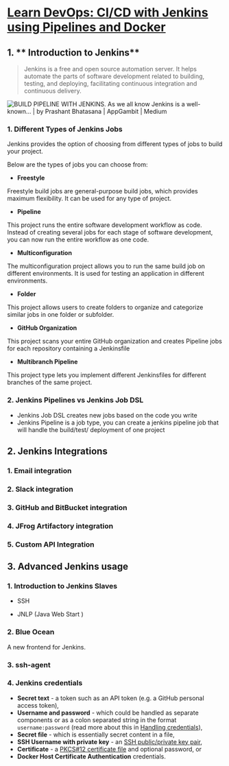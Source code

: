# [Learn DevOps: CI/CD with Jenkins using Pipelines and Docker](https://www.udemy.com/course/learn-devops-ci-cd-with-jenkins-using-pipelines-and-docker/)

## 1.  ** **Introduction to Jenkins****

> Jenkins is a free and open source automation server. It helps automate the parts of software development related to building, testing, and deploying, facilitating continuous integration and continuous delivery.

![BUILD PIPELINE WITH JENKINS. As we all know Jenkins is a well-known… | by  Prashant Bhatasana | AppGambit | Medium](https://miro.medium.com/max/951/1*H9jHoRaRnJ0KnqmPs6xeUA.jpeg)

### 1. Different Types of Jenkins Jobs

Jenkins provides the option of choosing from different types of jobs to build your project.

Below are the types of jobs you can choose from:

- **Freestyle**

Freestyle build jobs are general-purpose build jobs, which provides maximum flexibility. It can be used for any type of project.

- **Pipeline**

This project runs the entire software development workflow as code. Instead of creating several jobs for each stage of software development, you can now run the entire workflow as one code.

- **Multiconfiguration**

The multiconfiguration project allows you to run the same build job on different environments. It is used for testing an application in different environments.

- **Folder**

This project allows users to create folders to organize and categorize similar jobs in one folder or subfolder.

- **GitHub Organization**

This project scans your entire GitHub organization and creates Pipeline jobs for each repository containing a Jenkinsfile

- **Multibranch Pipeline**

This project type lets you implement different Jenkinsfiles for different branches of the same project.

### 2. Jenkins Pipelines vs Jenkins Job DSL

- Jenkins Job DSL creates new jobs based on the code you write
- Jenkins Pipeline is a job type, you can create a jenkins pipeline job that will handle the build/test/ deployment of one project

## 2. **Jenkins Integrations**

### 1. Email integration

### 2. Slack integration

### 3. GitHub and BitBucket integration

### 4. JFrog Artifactory integration

### 5. Custom API Integration

## 3. **Advanced Jenkins usage**

### 1.  Introduction to Jenkins Slaves

- SSH

- JNLP (Java Web Start )

### 2. Blue Ocean

A new frontend for Jenkins.

### 3. ssh-agent

### 4. Jenkins credentials

- **Secret text** - a token such as an API token (e.g. a GitHub personal access token),
- **Username and password** - which could be handled as separate components or as a colon separated string in the format `username:password` (read more about this in [Handling credentials](https://www.jenkins.io/doc/book/pipeline/jenkinsfile#handling-credentials)),
- **Secret file** - which is essentially secret content in a file,
- **SSH Username with private key** - an [SSH public/private key pair](http://www.snailbook.com/protocols.html),
- **Certificate** - a [PKCS#12 certificate file](https://tools.ietf.org/html/rfc7292) and optional password, or
- **Docker Host Certificate Authentication** credentials.


